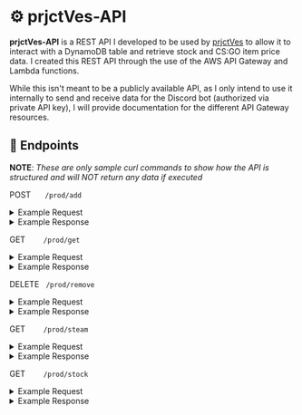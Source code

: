 # :gear: prjctVes-API
**prjctVes-API** is a REST API I developed to be used by [prjctVes](https://github.com/MaiTra10/prjctVes) to allow it to interact with a DynamoDB table and retrieve stock and CS:GO item price data. I created this REST API through the use of the AWS API Gateway and Lambda functions.

While this isn't meant to be a publicly available API, as I only intend to use it internally to send and receive data for the Discord bot (authorized via private API key), I will provide documentation for the different API Gateway resources.

## :electric_plug: Endpoints

**NOTE**: *These are only sample curl commands to show how the API is structured and will NOT return any data if executed*

POST &emsp;&ensp;```/prod/add```

<details>
  <summary>Example Request</summary>
  <p>
    <pre lang="">
curl -X POST https://sample-url.com/prod/add?for=stock&itemToAdd=TSLA:NASDAQ&user=USER_ID \
  -H 'x-api-key:API_KEY'
    </pre>
  </p>
</details>

<details>
  <summary>Example Response</summary>
  <p>
    <pre lang="python">
Status: 200
    </pre>
    OR
    <pre lang="python">
Status: 409
Body: 'Error: Duplicate Entry'
    </pre>
  </p>
</details>

GET &emsp;&emsp;```/prod/get```

<details>
  <summary>Example Request</summary>
  <p><br>
    Get all items in both watchlists
    <pre lang="">
curl https://sample-url.com/prod/get?for=both&user=USER_ID \
  -H 'x-api-key:API_KEY'
    </pre>
    Get all items from one of the two watchlists
    <pre lang="">
curl https://sample-url.com/prod/get?for=stock&user=USER_ID&retrieve=all \
  -H 'x-api-key:API_KEY'
    </pre>
    Get a specific item from one of the two watchlists
    <pre lang="">
curl https://sample-url.com/prod/get?for=stock&user=USER_IDretrieve=specific&index=1 \
  -H 'x-api-key:API_KEY'
    </pre>
  </p>
</details>

<details>
  <summary>Example Response</summary>
  <p><br>
    Get all items in both watchlists
    <pre lang="python">
Status: 200
Body: [{"item": "BNS:TSE", "userID": 305454779256012810, "ctx": ".s-2fe581d4-329d-4550-b245-49f832598737"},
      {"item": "AAPL:NASDAQ", "userID": 305454779256012810, "ctx": ".s-341d7ab5-65c3-4cf7-b2e3-5e8f3e780af5"},
      {"item": "TSLA:NASDAQ", "userID": 305454779256012810, "ctx": ".s-61c861bd-6cc2-4665-a1d7-b2a095e44adf"},
      {"item": "Horizon Case", "userID": 305454779256012810, "ctx": ".v-fe2fa2dd-1975-4564-9d0b-873e763b28f7"}]
    </pre>
    Get all items from one of the two watchlists
    <pre lang="python">
Status: 200
Body: [{"item": "BNS:TSE", "userID": 305454779256012810,"ctx": ".s-2fe581d4-329d-4550-b245-49f832598737"},
      {"item": "AAPL:NASDAQ", "userID": 305454779256012810, "ctx": ".s-341d7ab5-65c3-4cf7-b2e3-5e8f3e780af5"},
      {"item": "TSLA:NASDAQ", "userID": 305454779256012810, "ctx": ".s-61c861bd-6cc2-4665-a1d7-b2a095e44adf"}]
    </pre>
    Get a specific item from one of the two watchlists
    <pre lang="python">
Status: 200
Body: {"item": "BNS:TSE", "userID": 305454779256012810,"ctx": ".s-2fe581d4-329d-4550-b245-49f832598737"}
    </pre>
    OR
    <pre lang="python">
Status: 403
Body: 'Error: Table is empty'
    </pre>
    OR
    <pre lang="python">
Status: 400
Body: 'Error: Index is out of range. Only {count} entry/entries in watchlist!'
    </pre>
  </p>
</details>

DELETE &nbsp;&nbsp;```/prod/remove```

<details>
  <summary>Example Request</summary>
  <p>
    <pre lang="">
curl -X DELETE https://sample-url.com/prod/remove?for=stock&user=USER_ID&index=1 \
  -H 'x-api-key:API_KEY'
    </pre>
  </p>
</details>
<details>
  <summary>Example Response</summary>
  <p><br>
    Returns deleted entry
    <pre lang="python">
Status: 200
Body: {"item": "BNS:TSE", "userID": 305454779256012810, "ctx": ".s-2fe581d4-329d-4550-b245-49f832598737"}
    </pre>
    OR
    <pre lang="python">
Status: 403
Body: 'Error: Table is empty'
    </pre>
    OR
    <pre lang="python">
Status: 400
Body: 'Error: Index is Out of Range (1 - {count})'
    </pre>
  </p>
</details>

GET &emsp;&emsp;```/prod/steam```

<details>
  <summary>Example Request</summary>
  <p><br>
    Validate > to validate item name
    <pre lang="">
curl https://sample-url.com/prod/steam?requestType=validate&itemName=Horizon Case \
  -H 'x-api-key:API_KEY'
    </pre>
    Basic > to get basic price data
    <pre lang="">
curl https://sample-url.com/prod/steam?requestType=basic&itemName=Horizon Case \
  -H 'x-api-key:API_KEY'
    </pre>
    Advanced > to get basic price data plus sufficient price history data to create a graph
    <pre lang="">
curl https://sample-url.com/prod/steam?requestType=advanced&itemName=Horizon Case \
  -H 'x-api-key:API_KEY'
    </pre>
  </p>
</details>

<details>
  <summary>Example Response</summary>
  <p><br>
    Validate
    <pre lang="python">
Status: 200
Body: Valid
    </pre>
    Basic
    <pre lang="python">
Status: 200
Body: {
      "success": true,
      "lowest_price": "CDN$ 1.24",
      "volume": "9,563",
      "median_price": "CDN$ 1.25"
      }
    </pre>
    Advanced
    <pre lang="python">
Status: 200
Body: {
      "success": true,
      "lowest_price": "CDN$ 1.24",
      "volume": "9,563",
      "median_price": "CDN$ 1.25",
      "prices": [["Jul 29 2023 01: +0", 1.288, "16240"], <- ... latest 750 data points ... ->, ["Sep 04 2023 05: +0", 1.248, "416"]],
      "historyAvailable": true,
      "imgURL": "https://community.cloudflare.steamstatic.com/economy/image/-9a81dlWLwJ2UUGcVs_nsVtzdOEdtWwKGZZLQHTxDZ7I56KU0Zwwo4NUX4oFJZEHLbXU5A1PIYQNqhpOSV-fRPasw8rsUFJ5KBFZv668FFUwnfbOdDgavYXukYTZkqf2ZbrTwmkE6scgj7CY94ml3FXl-ENkMW3wctOLMlhpVHKV9YA/360fx360f"
      }
    </pre>
    OR
    <pre lang="python">
Status: 404
Body: 'Error: Item not Found'
    </pre>
  </p>
</details>

GET &emsp;&emsp;```/prod/stock```

<details>
  <summary>Example Request</summary>
  <p><br>
    Validate > to validate item name
    <pre lang="">
curl https://sample-url.com/prod/stock?requestType=validate&ticker=AAPL&exchange=NASDAQ \
  -H 'x-api-key:API_KEY'
    </pre>
    Basic > to get basic price data
    <pre lang="">
curl https://sample-url.com/prod/stock?requestType=basic&ticker=AAPL&exchange=NASDAQ \
  -H 'x-api-key:API_KEY'
    </pre>
    Advanced > to get in depth price data
    <pre lang="">
curl https://sample-url.com/prod/stock?requestType=advanced&ticker=AAPL&exchange=NASDAQ \
  -H 'x-api-key:API_KEY'
    </pre>
  </p>
</details>
<details>
  <summary>Example Response</summary>
  <p><br>
    Validate
    <pre lang="python">
Status: 200
Body: Valid
    </pre>
    Basic
    <pre lang="python">
Status: 200
Body: {
      "Current Price": "$189.46",
      "% Change": 0.85
      }
    </pre>
    Advanced
    <pre lang="python">
Status: 200
Body: {
      "Current Price": "$189.46",
      "Previous Close": "$187.87",
      "Day Range": "$188.28 - $189.92",
      "Year Range": "$124.17 - $198.23",
      "Market Cap": "2.96T USD",
      "Average Volume": "55.35M",
      "P/E Ratio": "31.84",
      "Dividend Yield": "0.51%",
      "% Change": 0.85,
      "Name": "Apple Inc"
      }
    </pre>
    OR
    <pre lang="python">
Status: 404
Body: 'Error: Ticker or Exchange not Found'
    </pre>
  </p>
</details>
